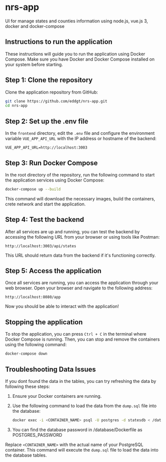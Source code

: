 # nrs-app
UI for manage states and counties information using node.js, vue.js 3, docker and docker-compose

## Instructions to run the application

These instructions will guide you to run the application using Docker Compose. Make sure you have Docker and Docker Compose installed on your system before starting.

## Step 1: Clone the repository

Clone the application repository from GitHub:

```bash
git clone https://github.com/eddgt/nrs-app.git
cd nrs-app
```

## Step 2: Set up the .env file

In the `frontend` directory, edit the `.env` file and configure the environment variable `VUE_APP_API_URL` with the IP address or hostname of the backend:

```plaintext
VUE_APP_API_URL=http://localhost:3003
```

## Step 3: Run Docker Compose

In the root directory of the repository, run the following command to start the application services using Docker Compose:

```bash
docker-compose up --build
```

This command will download the necessary images, build the containers, crete network and start the application.

## Step 4: Test the backend

After all services are up and running, you can test the backend by accessing the following URL from your browser or using tools like Postman:

```plaintext
http://localhost:3003/api/states
```

This URL should return data from the backend if it's functioning correctly.

## Step 5: Access the application

Once all services are running, you can access the application through your web browser. Open your browser and navigate to the following address:

```plaintext
http://localhost:8080/app
```

Now you should be able to interact with the application!

## Stopping the application

To stop the application, you can press `Ctrl + C` in the terminal where Docker Compose is running. Then, you can stop and remove the containers using the following command:

```bash
docker-compose down
```

## Troubleshooting Data Issues

If you dont found the data in the tables, you can try refreshing the data by following these steps:

1. Ensure your Docker containers are running.

2. Use the following command to load the data from the `dump.sql` file into the database:

    ```bash
    docker exec -i <CONTAINER_NAME> psql -U postgres -d statesdb < /database/dump.sql
    ```
3. You can find the database password in /database/Dockerfile as POSTGRES_PASSWORD

Replace `<CONTAINER_NAME>` with the actual name of your PostgreSQL container. This command will execute the `dump.sql` file to load the data into the database tables.
